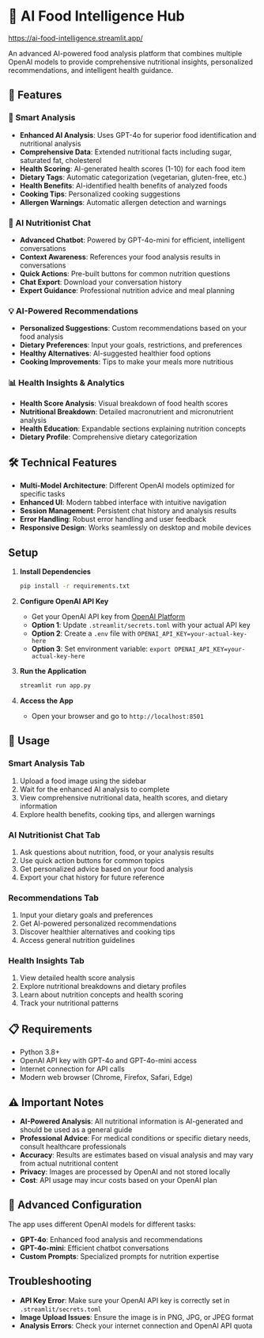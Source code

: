 # 🧠 AI Food Intelligence Hub

https://ai-food-intelligence.streamlit.app/

An advanced AI-powered food analysis platform that combines multiple OpenAI models to provide comprehensive nutritional insights, personalized recommendations, and intelligent health guidance.

## 🚀 Features

### 📸 Smart Analysis
- **Enhanced AI Analysis**: Uses GPT-4o for superior food identification and nutritional analysis
- **Comprehensive Data**: Extended nutritional facts including sugar, saturated fat, cholesterol
- **Health Scoring**: AI-generated health scores (1-10) for each food item
- **Dietary Tags**: Automatic categorization (vegetarian, gluten-free, etc.)
- **Health Benefits**: AI-identified health benefits of analyzed foods
- **Cooking Tips**: Personalized cooking suggestions
- **Allergen Warnings**: Automatic allergen detection and warnings

### 🤖 AI Nutritionist Chat
- **Advanced Chatbot**: Powered by GPT-4o-mini for efficient, intelligent conversations
- **Context Awareness**: References your food analysis results in conversations
- **Quick Actions**: Pre-built buttons for common nutrition questions
- **Chat Export**: Download your conversation history
- **Expert Guidance**: Professional nutrition advice and meal planning

### 💡 AI-Powered Recommendations
- **Personalized Suggestions**: Custom recommendations based on your food analysis
- **Dietary Preferences**: Input your goals, restrictions, and preferences
- **Healthy Alternatives**: AI-suggested healthier food options
- **Cooking Improvements**: Tips to make your meals more nutritious

### 📊 Health Insights & Analytics
- **Health Score Analysis**: Visual breakdown of food health scores
- **Nutritional Breakdown**: Detailed macronutrient and micronutrient analysis
- **Health Education**: Expandable sections explaining nutrition concepts
- **Dietary Profile**: Comprehensive dietary categorization

## 🛠️ Technical Features

- **Multi-Model Architecture**: Different OpenAI models optimized for specific tasks
- **Enhanced UI**: Modern tabbed interface with intuitive navigation
- **Session Management**: Persistent chat history and analysis results
- **Error Handling**: Robust error handling and user feedback
- **Responsive Design**: Works seamlessly on desktop and mobile devices

## Setup

1. **Install Dependencies**
   ```bash
   pip install -r requirements.txt
   ```

2. **Configure OpenAI API Key**
   - Get your OpenAI API key from [OpenAI Platform](https://platform.openai.com/api-keys)
   - **Option 1**: Update `.streamlit/secrets.toml` with your actual API key
   - **Option 2**: Create a `.env` file with `OPENAI_API_KEY=your-actual-key-here`
   - **Option 3**: Set environment variable: `export OPENAI_API_KEY=your-actual-key-here`

3. **Run the Application**
   ```bash
   streamlit run app.py
   ```

4. **Access the App**
   - Open your browser and go to `http://localhost:8501`

## 🎯 Usage

### Smart Analysis Tab
1. Upload a food image using the sidebar
2. Wait for the enhanced AI analysis to complete
3. View comprehensive nutritional data, health scores, and dietary information
4. Explore health benefits, cooking tips, and allergen warnings

### AI Nutritionist Chat Tab
1. Ask questions about nutrition, food, or your analysis results
2. Use quick action buttons for common topics
3. Get personalized advice based on your food analysis
4. Export your chat history for future reference

### Recommendations Tab
1. Input your dietary goals and preferences
2. Get AI-powered personalized recommendations
3. Discover healthier alternatives and cooking tips
4. Access general nutrition guidelines

### Health Insights Tab
1. View detailed health score analysis
2. Explore nutritional breakdowns and dietary profiles
3. Learn about nutrition concepts and health scoring
4. Track your nutritional patterns

## 📋 Requirements

- Python 3.8+
- OpenAI API key with GPT-4o and GPT-4o-mini access
- Internet connection for API calls
- Modern web browser (Chrome, Firefox, Safari, Edge)

## ⚠️ Important Notes

- **AI-Powered Analysis**: All nutritional information is AI-generated and should be used as a general guide
- **Professional Advice**: For medical conditions or specific dietary needs, consult healthcare professionals
- **Accuracy**: Results are estimates based on visual analysis and may vary from actual nutritional content
- **Privacy**: Images are processed by OpenAI and not stored locally
- **Cost**: API usage may incur costs based on your OpenAI plan

## 🔧 Advanced Configuration

The app uses different OpenAI models for different tasks:
- **GPT-4o**: Enhanced food analysis and recommendations
- **GPT-4o-mini**: Efficient chatbot conversations
- **Custom Prompts**: Specialized prompts for nutrition expertise

## Troubleshooting

- **API Key Error**: Make sure your OpenAI API key is correctly set in `.streamlit/secrets.toml`
- **Image Upload Issues**: Ensure the image is in PNG, JPG, or JPEG format
- **Analysis Errors**: Check your internet connection and OpenAI API quota

